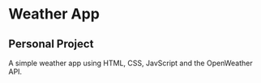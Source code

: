 # Weather App

## Personal Project

A simple weather app using HTML, CSS, JavScript and the OpenWeather API.